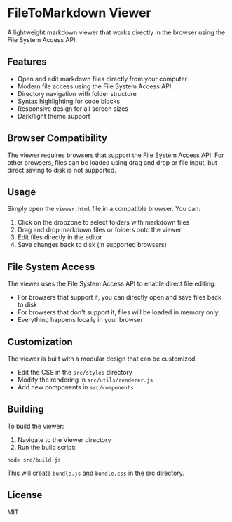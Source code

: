 # FileToMarkdown Viewer

A lightweight markdown viewer that works directly in the browser using the File System Access API.

## Features

- Open and edit markdown files directly from your computer
- Modern file access using the File System Access API
- Directory navigation with folder structure
- Syntax highlighting for code blocks
- Responsive design for all screen sizes
- Dark/light theme support

## Browser Compatibility

The viewer requires browsers that support the File System Access API:
For other browsers, files can be loaded using drag and drop or file input, but direct saving to disk is not supported.

## Usage

Simply open the `viewer.html` file in a compatible browser. You can:

1. Click on the dropzone to select folders with markdown files
2. Drag and drop markdown files or folders onto the viewer
3. Edit files directly in the editor
4. Save changes back to disk (in supported browsers)

## File System Access

The viewer uses the File System Access API to enable direct file editing:

- For browsers that support it, you can directly open and save files back to disk
- For browsers that don't support it, files will be loaded in memory only
- Everything happens locally in your browser

## Customization

The viewer is built with a modular design that can be customized:

- Edit the CSS in the `src/styles` directory
- Modify the rendering in `src/utils/renderer.js`
- Add new components in `src/components`

## Building

To build the viewer:

1. Navigate to the Viewer directory
2. Run the build script:

```
node src/build.js
```

This will create `bundle.js` and `bundle.css` in the src directory.

## License

MIT 